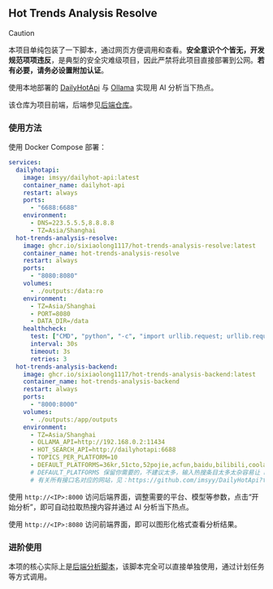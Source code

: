 ## Hot Trends Analysis Resolve

> [!CAUTION]
> 本项目单纯包装了一下脚本，通过网页方便调用和查看。**安全意识个个皆无，开发规范项项违反**，是典型的安全灾难级项目，因此严禁将此项目直接部署到公网。**若有必要，请务必设置附加认证**。

使用本地部署的 [DailyHotApi](https://github.com/imsyy/DailyHotApi) 与 [Ollama](https://ollama.com/) 实现用 AI 分析当下热点。

该仓库为项目前端，后端参见[后端仓库](https://github.com/sixiaolong1117/hot-trends-analysis-backend)。

### 使用方法

使用 Docker Compose 部署：

```yml
services:
  dailyhotapi:
    image: imsyy/dailyhot-api:latest
    container_name: dailyhot-api
    restart: always
    ports:
      - "6688:6688"
    environment:
      - DNS=223.5.5.5,8.8.8.8
      - TZ=Asia/Shanghai
  hot-trends-analysis-resolve:
    image: ghcr.io/sixiaolong1117/hot-trends-analysis-resolve:latest
    container_name: hot-trends-analysis-resolve
    restart: always
    ports:
      - "8080:8080"
    volumes:
      - ./outputs:/data:ro
    environment:
      - TZ=Asia/Shanghai
      - PORT=8080
      - DATA_DIR=/data
    healthcheck:
      test: ["CMD", "python", "-c", "import urllib.request; urllib.request.urlopen('http://localhost:8080/health')"]
      interval: 30s
      timeout: 3s
      retries: 3
  hot-trends-analysis-backend:
    image: ghcr.io/sixiaolong1117/hot-trends-analysis-backend:latest
    container_name: hot-trends-analysis-backend
    restart: always
    ports:
      - "8000:8000"    
    volumes:
      - ./outputs:/app/outputs           
    environment:
      - TZ=Asia/Shanghai      
      - OLLAMA_API=http://192.168.0.2:11434     
      - HOT_SEARCH_API=http://dailyhotapi:6688
      - TOPICS_PER_PLATFORM=10
      - DEFAULT_PLATFORMS=36kr,51cto,52pojie,acfun,baidu,bilibili,coolapk,csdn,dgtle,douban-group,douban-movie,douyin,earthquake,gameres,geekpark,genshin,github,guokr,hackernews,hellogithub,history,honkai,hostloc,hupu,huxiu,ifanr,ithome-xijiayi,ithome,jianshu,juejin,kuaishou,linuxdo,lol,miyoushe,netease-news,newsmth,ngabbs,nodeseek,nytimes,producthunt,qq-news,sina-news,sina,smzdm,sspai,starrail,thepaper,tieba,toutiao,v2ex,weatheralarm,weibo,weread,yystv,zhihu-daily,zhihu
      # DEFAULT_PLATFORMS 保留你需要的，不建议太多，输入热搜条目太多太杂容易让 LLM 产生更严重的幻觉。
      # 有关所有接口名对应的网站，见：https://github.com/imsyy/DailyHotApi?tab=readme-ov-file#-%E6%8E%A5%E5%8F%A3%E6%80%BB%E8%A7%88
```

使用 `http://<IP>:8000` 访问后端界面，调整需要的平台、模型等参数，点击“开始分析”，即可自动拉取热搜内容并通过 AI 分析当下热点。

使用 `http://<IP>:8080` 访问前端界面，即可以图形化格式查看分析结果。

### 进阶使用

本项的核心实际上是[后端分析脚本](https://github.com/sixiaolong1117/hot-trends-analysis-backend/blob/master/app/analyzer.py)，该脚本完全可以直接单独使用，通过计划任务等方式调用。